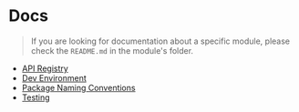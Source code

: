 # Docs

> If you are looking for documentation about a specific module, please check the `README.md` in the module's folder.

  * [API Registry](./API-Registry.md)
  * [Dev Environment](./Dev-Environment.md)
  * [Package Naming Conventions](./Package-Naming-Conventions.md)
  * [Testing](./Testing.md)
